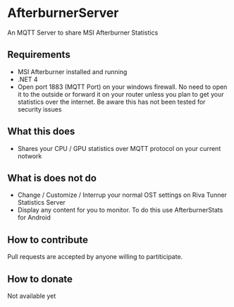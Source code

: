 # AfterburnerServer
An MQTT Server to share MSI Afterburner Statistics

## Requirements
- MSI Afterburner installed and running
- .NET 4
- Open port 1883 (MQTT Port) on your windows firewall. No need to open it  to the outside or forward it on your router unless you plan to get your statistics over the internet. Be aware this has not been tested for security issues

## What this does
- Shares your CPU / GPU statistics over MQTT protocol on your current notwork

## What is does not do
- Change / Customize / Interrup your normal OST settings on Riva Tunner Statistics Server
- Display any content for you to monitor. To do this use AfterburnerStats for Android

## How to contribute
Pull requests are accepted by anyone willing to partiticipate.

## How to donate
Not available yet

